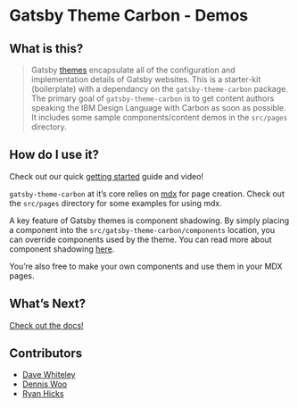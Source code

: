 # Gatsby Theme Carbon - Demos

## What is this?

> Gatsby [themes](https://www.gatsbyjs.org/docs/themes/) encapsulate all of the
> configuration and implementation details of Gatsby websites. This is a
> starter-kit (boilerplate) with a dependancy on the `gatsby-theme-carbon`
> package. The primary goal of `gatsby-theme-carbon` is to get content authors
> speaking the IBM Design Language with Carbon as soon as possible. It includes
> some sample components/content demos in the `src/pages` directory.

## How do I use it?

Check out our quick
[getting started](https://gatsby-theme-carbon.now.sh/getting-started) guide and
video!

`gatsby-theme-carbon` at it’s core relies on [mdx](https://mdxjs.com/) for page
creation. Check out the `src/pages` directory for some examples for using mdx.

A key feature of Gatsby themes is component shadowing. By simply placing a
component into the `src/gatsby-theme-carbon/components` location, you can
override components used by the theme. You can read more about component
shadowing
[here](https://www.gatsbyjs.org/docs/themes/api-reference#component-shadowing).

You’re also free to make your own components and use them in your MDX pages.

## What’s Next?

[Check out the docs!](https://gatsby-theme-carbon.now.sh)


## Contributors

* [Dave Whiteley](https://github.ibm.com/wdave)
* [Dennis Woo](https://github.ibm.com/DENNIS-WOO)
* [Ryan Hicks](https://github.ibm.com/Ryan-Hicks)
